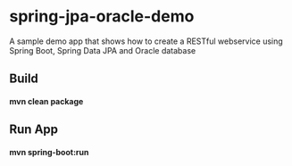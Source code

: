 # spring-jpa-oracle-demo
A sample demo app that shows how to create a RESTful webservice using Spring Boot, Spring Data JPA and Oracle database

## Build
#### mvn clean package

## Run App
#### mvn spring-boot:run 
